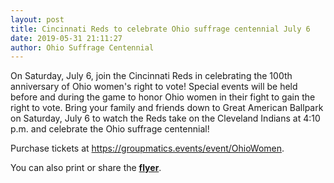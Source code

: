 ```yaml
---
layout: post
title: Cincinnati Reds to celebrate Ohio suffrage centennial July 6
date: 2019-05-31 21:11:27
author: Ohio Suffrage Centennial
---
```


On Saturday, July 6, join the Cincinnati Reds in celebrating the 100th anniversary of Ohio women's right to vote! Special events will be held before and during the game to honor Ohio women in their fight to gain the right to vote. Bring your family and friends down to Great American Ballpark on Saturday, July 6 to watch the Reds take on the Cleveland Indians at 4:10 p.m. and celebrate the Ohio suffrage centennial!

Purchase tickets at <a href="https://groupmatics.events/event/OhioWomen" target="_blank">https://groupmatics.events/event/OhioWomen</a>.

You can also print or share the **<a href="/img/reds-indians-7-6-19-woman-suffrage.pdf" target="_blank">flyer</a>**.
